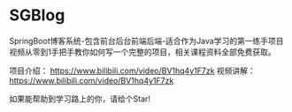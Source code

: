 # SGBlog
SpringBoot博客系统-包含前台后台前端后端-适合作为Java学习的第一练手项目
视频从零到1手把手教你如何写一个完整的项目，相关课程资料全部免费获取。

项目介绍： https://www.bilibili.com/video/BV1hq4y1F7zk
视频讲解：https://www.bilibili.com/video/BV1hq4y1F7zk

如果能帮助到学习路上的你，请给个Star!
